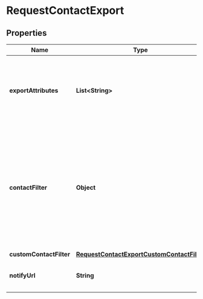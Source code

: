 
# RequestContactExport

## Properties
Name | Type | Description | Notes
------------ | ------------- | ------------- | -------------
**exportAttributes** | **List&lt;String&gt;** | List of all the attributes that you want to export. These attributes must be present in your contact database. For example, [&quot;fname&quot;, &quot;lname&quot;, &quot;email&quot;]. |  [optional]
**contactFilter** | **Object** | This attribute has been deprecated and will be removed by January 1st, 2021. Only one of the two filter options (contactFilter or customContactFilter) can be passed in the request. Set the filter for the contacts to be exported. For example, {&quot;blacklisted&quot;:true} will export all the blacklisted contacts.  |  [optional]
**customContactFilter** | [**RequestContactExportCustomContactFilter**](RequestContactExportCustomContactFilter.md) |  |  [optional]
**notifyUrl** | **String** | Webhook that will be called once the export process is finished |  [optional]



